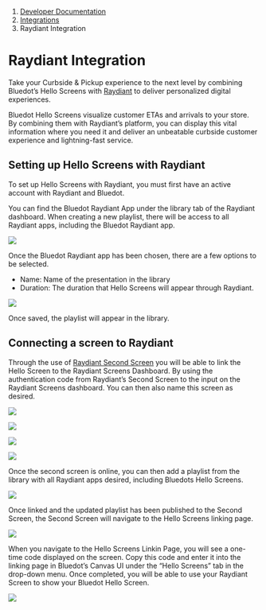 1.  [Developer Documentation](https://docs.bluedot.io)
2.  [Integrations](https://docs.bluedot.io/integrations/)
3.  Raydiant Integration

Raydiant Integration
====================

Take your Curbside & Pickup experience to the next level by combining Bluedot’s Hello Screens with [Raydiant](https://www.raydiant.com/) to deliver personalized digital experiences.

Bluedot Hello Screens visualize customer ETAs and arrivals to your store. By combining them with Raydiant’s platform, you can display this vital information where you need it and deliver an unbeatable curbside customer experience and lightning-fast service.

Setting up Hello Screens with Raydiant
--------------------------------------

To set up Hello Screens with Raydiant, you must first have an active account with Raydiant and Bluedot. 

You can find the Bluedot Raydiant App under the library tab of the Raydiant dashboard. When creating a new playlist, there will be access to all Raydiant apps, including the Bluedot Raydiant app.

![](https://docs.bluedot.io/wp-content/uploads/2022/07/Raydiant_docs-1-1024x481.png)

Once the Bluedot Raydiant app has been chosen, there are a few options to be selected.

*   Name: Name of the presentation in the library
*   Duration: The duration that Hello Screens will appear through Raydiant.

![](https://docs.bluedot.io/wp-content/uploads/2022/07/Raydiant_docs-2-1024x481.png)

Once saved, the playlist will appear in the library.

Connecting a screen to Raydiant
-------------------------------

Through the use of [Raydiant Second Screen](https://secondscreen.raydiant.com/) you will be able to link the Hello Screen to the Raydiant Screens Dashboard. By using the authentication code from Raydiant’s Second Screen to the input on the Raydiant Screens dashboard. You can then also name this screen as desired.

![](https://docs.bluedot.io/wp-content/uploads/2022/07/Raydiant_docs-3-1024x479.png)

![](https://docs.bluedot.io/wp-content/uploads/2022/07/Raydiant_docs-4-1024x481.png)

![](https://docs.bluedot.io/wp-content/uploads/2022/07/Raydiant_docs-5-1024x479.png)

![](https://docs.bluedot.io/wp-content/uploads/2022/07/Raydiant_docs-6-1024x479.png)

Once the second screen is online, you can then add a playlist from the library with all Raydiant apps desired, including Bluedots Hello Screens.

![](https://docs.bluedot.io/wp-content/uploads/2022/07/Raydiant_docs-7-1024x479.png)

Once linked and the updated playlist has been published to the Second Screen, the Second Screen will navigate to the Hello Screens linking page. 

![](https://docs.bluedot.io/wp-content/uploads/2022/07/Raydiant_docs-8-1024x480.png)

When you navigate to the Hello Screens Linkin Page, you will see a one-time code displayed on the screen. Copy this code and enter it into the linking page in Bluedot’s Canvas UI under the “Hello Screens” tab in the drop-down menu. Once completed, you will be able to use your Raydiant Screen to show your Bluedot Hello Screen. 

![](https://docs.bluedot.io/wp-content/uploads/2022/07/Raydiant_docs-9-1024x480.png)